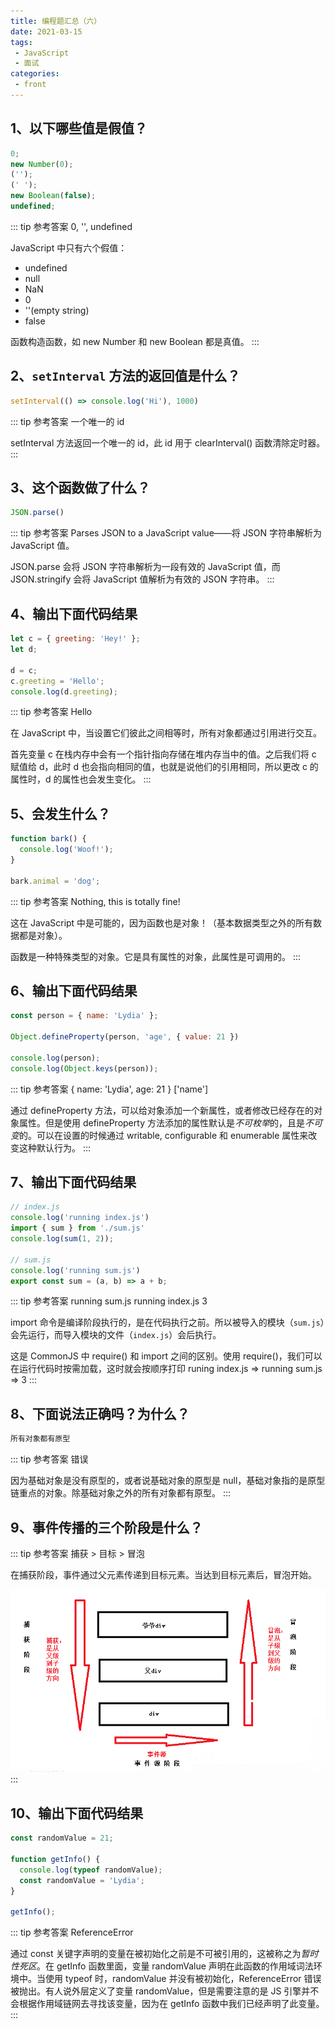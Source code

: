 ```yaml
---
title: 编程题汇总（六）
date: 2021-03-15
tags:
 - JavaScript
 - 面试
categories:
 - front
---
```

## 1、以下哪些值是假值？

```js
0;
new Number(0);
('');
(' ');
new Boolean(false);
undefined;
```

::: tip 参考答案
0, '', undefined

JavaScript 中只有六个假值：
- undefined
- null
- NaN
- 0
- ''(empty string)
- false

函数构造函数，如 new Number 和 new Boolean 都是真值。
:::

## 2、`setInterval` 方法的返回值是什么？

```js
setInterval(() => console.log('Hi'), 1000)
```

::: tip 参考答案
一个唯一的 id

setInterval 方法返回一个唯一的 id，此 id 用于 clearInterval() 函数清除定时器。
:::

## 3、这个函数做了什么？

```js
JSON.parse()
```

::: tip 参考答案
Parses JSON to a JavaScript value——将 JSON 字符串解析为 JavaScript 值。

JSON.parse 会将 JSON 字符串解析为一段有效的 JavaScript 值，而 JSON.stringify 会将 JavaScript 值解析为有效的 JSON 字符串。
:::

## 4、输出下面代码结果

```js
let c = { greeting: 'Hey!' };
let d;

d = c;
c.greeting = 'Hello';
console.log(d.greeting);
```

::: tip 参考答案
Hello

在 JavaScript 中，当设置它们彼此之间相等时，所有对象都通过引用进行交互。

首先变量 c 在栈内存中会有一个指针指向存储在堆内存当中的值。之后我们将 c 赋值给 d，此时 d 也会指向相同的值，也就是说他们的引用相同，所以更改 c 的属性时，d 的属性也会发生变化。
:::

## 5、会发生什么？

```js
function bark() {
  console.log('Woof!');
}

bark.animal = 'dog';
```

::: tip 参考答案
Nothing, this is totally fine!

这在 JavaScript 中是可能的，因为函数也是对象！（基本数据类型之外的所有数据都是对象）。

函数是一种特殊类型的对象。它是具有属性的对象，此属性是可调用的。
:::

## 6、输出下面代码结果

```js
const person = { name: 'Lydia' };

Object.defineProperty(person, 'age', { value: 21 })

console.log(person);
console.log(Object.keys(person));
```

::: tip 参考答案
{ name: 'Lydia', age: 21 } ['name']

通过 defineProperty 方法，可以给对象添加一个新属性，或者修改已经存在的对象属性。但是使用 defineProperty 方法添加的属性默认是*不可枚举*的，且是*不可变*的。可以在设置的时候通过 writable, configurable 和 enumerable 属性来改变这种默认行为。
:::

## 7、输出下面代码结果

```js
// index.js
console.log('running index.js')
import { sum } from './sum.js'
console.log(sum(1, 2));

// sum.js
console.log('running sum.js')
export const sum = (a, b) => a + b;
```


::: tip 参考答案
running sum.js running index.js 3

import 命令是编译阶段执行的，是在代码执行之前。所以被导入的模块（`sum.js`）会先运行，而导入模块的文件（`index.js`）会后执行。

这是 CommonJS 中 require() 和 import 之间的区别。使用 require()，我们可以在运行代码时按需加载，这时就会按顺序打印 runing index.js => running sum.js => 3
:::

## 8、下面说法正确吗？为什么？

```md
所有对象都有原型
```

::: tip 参考答案
错误

因为基础对象是没有原型的，或者说基础对象的原型是 null，基础对象指的是原型链重点的对象。除基础对象之外的所有对象都有原型。
:::

## 9、事件传播的三个阶段是什么？

::: tip 参考答案
捕获 > 目标 > 冒泡

在捕获阶段，事件通过父元素传递到目标元素。当达到目标元素后，冒泡开始。

![](../imgs/event_bu.png)
:::

## 10、输出下面代码结果

```js
const randomValue = 21;

function getInfo() {
  console.log(typeof randomValue);
  const randomValue = 'Lydia';
}

getInfo();
```

::: tip 参考答案
ReferenceError

通过 const 关键字声明的变量在被初始化之前是不可被引用的，这被称之为*暂时性死区*。在 getInfo 函数里面，变量 randomValue 声明在此函数的作用域词法环境中。当使用 typeof 时，randomValue 并没有被初始化，ReferenceError 错误被抛出。有人说外层定义了变量 randomValue，但是需要注意的是 JS 引擎并不会根据作用域链网去寻找该变量，因为在 getInfo 函数中我们已经声明了此变量。
:::